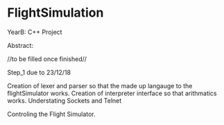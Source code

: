 # FlightSimulation
YearB: C++ Project

Abstract:

//to be filled once finished//

Step_1 due to 23/12/18

Creation of lexer and parser so that the made up langauge to the flightSimulator works.
Creation of interpreter interface so that arithmatics works.
Understating Sockets and Telnet

Controling the Flight Simulator. 

